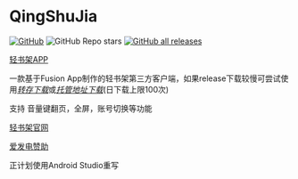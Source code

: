 # QingShuJia
[![GitHub](https://img.shields.io/github/license/cyb233/QingShuJia)](https://github.com/cyb233/QingShuJia/blob/master/LICENSE) ![GitHub Repo stars](https://img.shields.io/github/stars/cyb233/QingShuJia?style=flat) [![GitHub all releases](https://img.shields.io/github/downloads/cyb233/QingShuJia/total.svg)](https://github.com/cyb233/QingShuJia/releases)

[轻书架APP](https://github.com/cyb233/QingShuJia/releases/latest)

一款基于Fusion App制作的轻书架第三方客户端，如果release下载较慢可尝试使用[*转存下载*](https://d.serctl.com/)或[*托管地址下载*](http://app.schwi.xyz/qsj)(日下载上限100次)

支持 音量键翻页，全屏，账号切换等功能

[轻书架官网](https://www.acgdmzy.com)

[爱发电赞助](https://afdian.net/@Schwi)

正计划使用Android Studio重写
